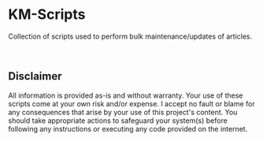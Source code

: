 # KM-Scripts
Collection of scripts used to perform bulk maintenance/updates of articles.

<br>

## Disclaimer

All information is provided as-is and without warranty. Your use of these scripts come at your own risk and/or expense. I accept no fault or blame for any consequences that arise by your use of this project's content. You should take appropriate actions to safeguard your system(s) before following any instructions or executing any code provided on the internet. 
